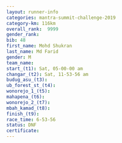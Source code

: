 ```yaml
---
layout: runner-info 
categories: mantra-summit-challenge-2019 
category-km: 116km 
overall_rank:  9999
gender_rank: 
bib: 48
first_name: Mohd Shukran
last_name: Md Farid
gender: M
team_name: 
start_(t1): Sat, 05-00-00 am
changar_(t2): Sat, 11-53-56 am
budug_asu_(t3): 
ub_forest_st_(t4): 
wonorejo_1_(t5): 
mahapena_(t6): 
wonorejo_2_(t7): 
mbah_kamad_(t8): 
finish_(t9): 
race_time: 6-53-56
status: DNF
certificate: 
---
```

